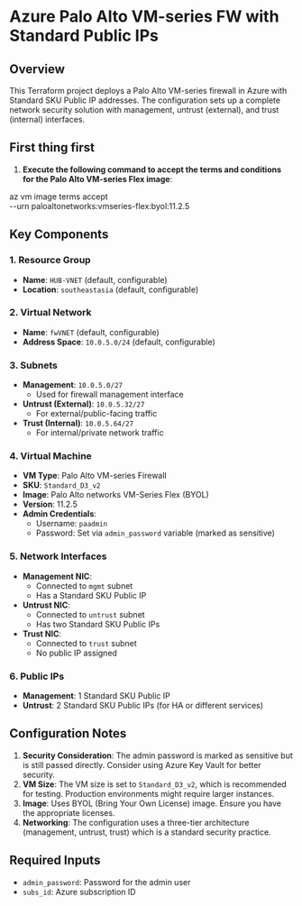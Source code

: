 # Azure Palo Alto VM-series FW with Standard Public IPs

## Overview
This Terraform project deploys a Palo Alto VM-series firewall in Azure with Standard SKU Public IP addresses. The configuration sets up a complete network security solution with management, untrust (external), and trust (internal) interfaces.

## First thing first
1. **Execute the following command to accept the terms and conditions for the Palo Alto VM-series Flex image**:

az vm image terms accept \
--urn paloaltonetworks:vmseries-flex:byol:11.2.5

## Key Components

### 1. Resource Group
- **Name**: `HUB-VNET` (default, configurable)
- **Location**: `southeastasia` (default, configurable)

### 2. Virtual Network
- **Name**: `fwVNET` (default, configurable)
- **Address Space**: `10.0.5.0/24` (default, configurable)

### 3. Subnets
- **Management**: `10.0.5.0/27`
  - Used for firewall management interface
- **Untrust (External)**: `10.0.5.32/27`
  - For external/public-facing traffic
- **Trust (Internal)**: `10.0.5.64/27`
  - For internal/private network traffic

### 4. Virtual Machine
- **VM Type**: Palo Alto VM-series Firewall
- **SKU**: `Standard_D3_v2`
- **Image**: Palo Alto networks VM-Series Flex (BYOL)
- **Version**: 11.2.5
- **Admin Credentials**:
  - Username: `paadmin`
  - Password: Set via `admin_password` variable (marked as sensitive)

### 5. Network Interfaces
- **Management NIC**:
  - Connected to `mgmt` subnet
  - Has a Standard SKU Public IP
- **Untrust NIC**:
  - Connected to `untrust` subnet
  - Has two Standard SKU Public IPs
- **Trust NIC**:
  - Connected to `trust` subnet
  - No public IP assigned

### 6. Public IPs
- **Management**: 1 Standard SKU Public IP
- **Untrust**: 2 Standard SKU Public IPs (for HA or different services)

## Configuration Notes
1. **Security Consideration**: The admin password is marked as sensitive but is still passed directly. Consider using Azure Key Vault for better security.
2. **VM Size**: The VM size is set to `Standard_D3_v2`, which is recommended for testing. Production environments might require larger instances.
3. **Image**: Uses BYOL (Bring Your Own License) image. Ensure you have the appropriate licenses.
4. **Networking**: The configuration uses a three-tier architecture (management, untrust, trust) which is a standard security practice.

## Required Inputs
- `admin_password`: Password for the admin user
- `subs_id`: Azure subscription ID

